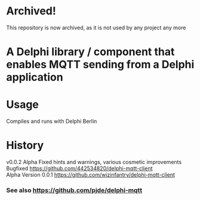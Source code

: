# Archived!
This repository is now archived, as it is not used by any project any more

# A Delphi library / component that enables MQTT sending from a Delphi application

# Usage
Compiles and runs with Delphi Berlin

# History
v0.0.2 Alpha		Fixed hints and warnings, various cosmetic improvements  
Bugfixed		https://github.com/442534820/delphi-mqtt-client  
Alpha Version 0.0.1	https://github.com/wizinfantry/delphi-mqtt-client  

### See also https://github.com/pjde/delphi-mqtt
